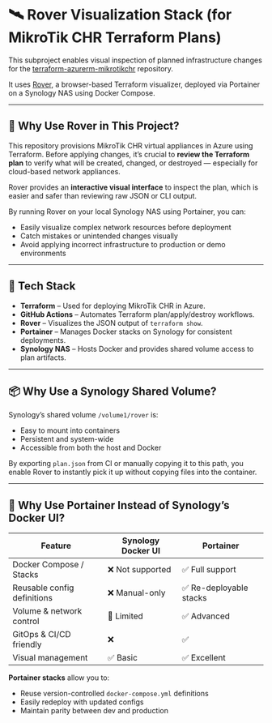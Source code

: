 # 🛰️ Rover Visualization Stack (for MikroTik CHR Terraform Plans)

This subproject enables visual inspection of planned infrastructure changes for the [terraform-azurerm-mikrotikchr](https://github.com/attilamacskasy/terraform-azurerm-mikrotikchr) repository.

It uses [Rover](https://github.com/im2nguyen/rover), a browser-based Terraform visualizer, deployed via Portainer on a Synology NAS using Docker Compose.

---

## 🧭 Why Use Rover in This Project?

This repository provisions MikroTik CHR virtual appliances in Azure using Terraform. Before applying changes, it’s crucial to **review the Terraform plan** to verify what will be created, changed, or destroyed — especially for cloud-based network appliances.

Rover provides an **interactive visual interface** to inspect the plan, which is easier and safer than reviewing raw JSON or CLI output.

By running Rover on your local Synology NAS using Portainer, you can:

- Easily visualize complex network resources before deployment
- Catch mistakes or unintended changes visually
- Avoid applying incorrect infrastructure to production or demo environments

---

## 🧰 Tech Stack

- **Terraform** – Used for deploying MikroTik CHR in Azure.
- **GitHub Actions** – Automates Terraform plan/apply/destroy workflows.
- **Rover** – Visualizes the JSON output of `terraform show`.
- **Portainer** – Manages Docker stacks on Synology for consistent deployments.
- **Synology NAS** – Hosts Docker and provides shared volume access to plan artifacts.

---

## 📦 Why Use a Synology Shared Volume?

Synology’s shared volume `/volume1/rover` is:

- Easy to mount into containers
- Persistent and system-wide
- Accessible from both the host and Docker

By exporting `plan.json` from CI or manually copying it to this path, you enable Rover to instantly pick it up without copying files into the container.

---

## 🚀 Why Use Portainer Instead of Synology’s Docker UI?

| Feature                      | Synology Docker UI | Portainer |
|-----------------------------|--------------------|-----------|
| Docker Compose / Stacks     | ❌ Not supported    | ✅ Full support |
| Reusable config definitions | ❌ Manual-only      | ✅ Re-deployable stacks |
| Volume & network control    | 🚫 Limited          | ✅ Advanced |
| GitOps & CI/CD friendly     | ❌                 | ✅ |
| Visual management           | ✅ Basic            | ✅ Excellent |

**Portainer stacks** allow you to:

- Reuse version-controlled `docker-compose.yml` definitions
- Easily redeploy with updated configs
- Maintain parity between dev and production

